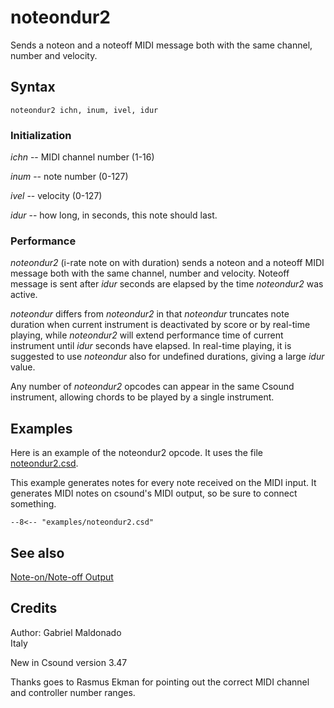 <!--
id:noteondur2
category:Real-time MIDI:Note Output
-->
# noteondur2
Sends a noteon and a noteoff MIDI message both with the same channel, number and velocity.

## Syntax
``` csound-orc
noteondur2 ichn, inum, ivel, idur
```

### Initialization

_ichn_ -- MIDI channel number (1-16)

_inum_ -- note number (0-127)

_ivel_ -- velocity (0-127)

_idur_ -- how long, in seconds, this note should last.

### Performance

_noteondur2_ (i-rate note on with duration) sends a noteon and a noteoff MIDI message both with the same channel, number and velocity. Noteoff message is sent after _idur_ seconds are elapsed by the time _noteondur2_ was active.

_noteondur_ differs from _noteondur2_ in that _noteondur_ truncates note duration when current instrument is deactivated by score or by real-time playing, while _noteondur2_ will extend performance time of current instrument until _idur_ seconds have elapsed. In real-time playing, it is suggested to use _noteondur_ also for undefined durations, giving a large _idur_ value.

Any number of _noteondur2_ opcodes can appear in the same Csound instrument, allowing chords to be played by a single instrument.

## Examples

Here is an example of the noteondur2 opcode. It uses the file [noteondur2.csd](../../examples/noteondur2.csd).

This example generates notes for every note received on the MIDI input. It generates MIDI notes on csound's MIDI output, so be sure to connect something.

``` csound-csd title="Example of the noteondur2 opcode." linenums="1"
--8<-- "examples/noteondur2.csd"
```

## See also

[Note-on/Note-off Output](../../midi/onoff)

## Credits

Author: Gabriel Maldonado<br>
Italy<br>

New in Csound version 3.47

Thanks goes to Rasmus Ekman for pointing out the correct MIDI channel and controller number ranges.
